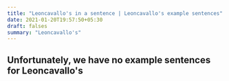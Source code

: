 ```yaml
---
title: "Leoncavallo's in a sentence | Leoncavallo's example sentences"
date: 2021-01-20T19:57:50+05:30
draft: falses
summary: "Leoncavallo's"
---
```

## Unfortunately, we have no example sentences for Leoncavallo's                 
